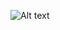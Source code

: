 ![Alt text](http:[//full/path/to/img.jpg](https://cdn.discordapp.com/attachments/910488193999204403/1185786044352831629/2023-12-16_20-29-39.mp4?ex=6590e04f&is=657e6b4f&hm=507dcae1c69dd5b490f61e19e5009c7d70d028c3250dc5504e959b70aee444e8&)https://cdn.discordapp.com/attachments/910488193999204403/1185786044352831629/2023-12-16_20-29-39.mp4?ex=6590e04f&is=657e6b4f&hm=507dcae1c69dd5b490f61e19e5009c7d70d028c3250dc5504e959b70aee444e8& "Optional title")
